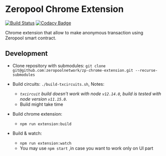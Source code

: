# Zeropool Chrome Extension
[![Build Status](https://travis-ci.org/zeropoolnetwork/zp-chrome-extension.svg?branch=master)](https://travis-ci.org/zeropoolnetwork/zp-chrome-extension)
[![Codacy Badge](https://api.codacy.com/project/badge/Grade/916cf56aeb004d929ed0e6e7cd45f34f)](https://www.codacy.com/gh/zeropoolnetwork/zp-chrome-extension?utm_source=github.com&amp;utm_medium=referral&amp;utm_content=zeropoolnetwork/zp-chrome-extension&amp;utm_campaign=Badge_Grade)

Chrome extension that allow to make anonymous transaction using Zeropool smart contract.

## Development

- Clone repository with submodules:
`
git clone git@github.com:zeropoolnetwork/zp-chrome-extension.git --recurse-submodules
`

- Build circuits: `./build-txcircuits.sh`, Notes: 
  - *`txcircuit` build doesn't work with node `v12.14.0`, build is tested with node version
 `v11.15.0`.*
  - Build might take time

 - Build chrome extension:
    - `npm run extension:build`

 - Build & watch:
   - `npm run extension:watch`
   - You may use `npm start` ,in case you want to work only on UI part
   


